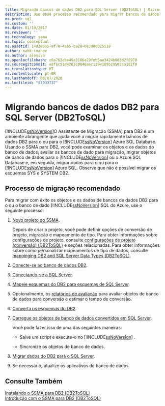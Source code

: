 ```yaml
---
title: Migrando bancos de dados DB2 para SQL Server (DB2ToSQL) | Microsoft Docs
description: Use esse processo recomendado para migrar bancos de dados DB2 para o SQL Server ou o Azure SQL Database usando o Assistente de Migração do SQL Server (SSMA).
ms.prod: sql
ms.custom: ''
ms.date: 01/19/2017
ms.reviewer: ''
ms.technology: ssma
ms.topic: conceptual
ms.assetid: 14d2e655-af7e-4aa5-ba28-0e3d0d025518
author: nahk-ivanov
ms.author: alexiva
ms.openlocfilehash: c0a762cbe49a3186a29feb5aa3424b083d2f8978
ms.sourcegitcommit: e8f6c51d4702c0046aec1394109bc0503ca182f0
ms.translationtype: MT
ms.contentlocale: pt-BR
ms.lasthandoff: 08/07/2020
ms.locfileid: "87933737"
---
```

# <a name="migrating-db2-databases-to-sql-server-db2tosql"></a>Migrando bancos de dados DB2 para SQL Server (DB2ToSQL)
[!INCLUDE[ssNoVersion](../../includes/ssnoversion-md.md)]O Assistente de Migração (SSMA) para DB2 é um ambiente abrangente que ajuda você a migrar rapidamente bancos de dados DB2 para o ou para o [!INCLUDE[ssNoVersion](../../includes/ssnoversion-md.md)] Azure SQL Database. Usando o SSMA para DB2, você pode examinar os objetos e os dados do banco de dados, avaliar os bancos de dado para migração, migrar objetos de banco de dados para o [!INCLUDE[ssNoVersion](../../includes/ssnoversion-md.md)] ou o Azure SQL Database e, em seguida, migrar dados para o ou para o [!INCLUDE[ssNoVersion](../../includes/ssnoversion-md.md)] Azure SQL. Observe que não é possível migrar os esquemas SYS e SYSTEM DB2.  
  
## <a name="recommended-migration-process"></a>Processo de migração recomendado  
Para migrar com êxito os objetos e os dados de bancos de dados DB2 para o ou o banco de dado [!INCLUDE[ssNoVersion](../../includes/ssnoversion-md.md)] SQL do Azure, use o seguinte processo:  
  
1.  [Novo projeto do SSMA](https://msdn.microsoft.com/66437b45-4686-4fc7-a91b-ebde45e0f1b0).  
  
    Depois de criar o projeto, você pode definir opções de conversão de projeto, migração e mapeamento de tipo. Para obter informações sobre configurações de projeto, consulte [configurações de projeto &#40;conversão&#41; &#40;DB2ToSQL&#41;](../../ssma/db2/project-settings-conversion-db2tosql.md) e seções relacionadas. Para obter informações sobre como personalizar mapeamentos de tipo de dados, consulte [mappinging DB2 and SQL Server Data Types &#40;DB2ToSQL&#41;](../../ssma/db2/mapping-db2-and-sql-server-data-types-db2tosql.md).  
  
2.  [Conecte-se ao banco de dados DB2](https://msdn.microsoft.com/5eb5801d-f0c3-4127-97c0-0b1ef49f4844).  
  
3.  [Conectando-se a SQL Server](https://msdn.microsoft.com/b59803cb-3cc6-41cc-8553-faf90851410e).  
  
4.  [Mapeie esquemas do DB2 para esquemas de SQL Server](https://msdn.microsoft.com/05ff7bd4-e60b-4f48-a893-bc2346aa9a8a).  
  
5.  Opcionalmente, os [relatórios de avaliação](https://msdn.microsoft.com/9e13eba0-e3cf-4205-974f-c00f982061de) para avaliar objetos de banco de dados para conversão e estimar o tempo de conversão.  
  
6.  [Converta os esquemas do DB2](https://msdn.microsoft.com/7947efc3-ca86-4ec5-87ce-7603059c75a0).  
  
7.  [Carregue os objetos de banco de dados convertidos em SQL Server](https://msdn.microsoft.com/f4ea1ced-9f9f-4a9d-88ab-81dbab64adc3).  
  
    Você pode fazer isso de uma das seguintes maneiras:  
  
    -   Salve um script e execute-o no [!INCLUDE[ssNoVersion](../../includes/ssnoversion-md.md)] .  
  
    -   Sincronize os objetos de banco de dados.  
  
8.  [Migrar dados do DB2 para o SQL Server](https://msdn.microsoft.com/86cbd39f-6dac-409a-9ce1-7dd54403f84b).  
  
9. Se necessário, atualize os aplicativos de banco de dados.  
  
## <a name="see-also"></a>Consulte Também  
[Instalando o SSMA para DB2 &#40;DB2ToSQL&#41;](../../ssma/db2/installing-ssma-for-db2-db2tosql.md)  
[Introdução com o SSMA para DB2 &#40;DB2ToSQL&#41;](../../ssma/db2/getting-started-with-ssma-for-db2-db2tosql.md)  
  
